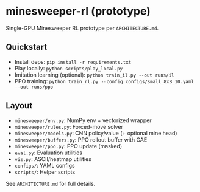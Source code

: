 # minesweeper-rl (prototype)

Single-GPU Minesweeper RL prototype per `ARCHITECTURE.md`.

## Quickstart

- Install deps: `pip install -r requirements.txt`
- Play locally: `python scripts/play_local.py`
- Imitation learning (optional): `python train_il.py --out runs/il`
- PPO training: `python train_rl.py --config configs/small_8x8_10.yaml --out runs/ppo`

## Layout

- `minesweeper/env.py`: NumPy env + vectorized wrapper
- `minesweeper/rules.py`: Forced-move solver
- `minesweeper/models.py`: CNN policy/value (+ optional mine head)
- `minesweeper/buffers.py`: PPO rollout buffer with GAE
- `minesweeper/ppo.py`: PPO update (masked)
- `eval.py`: Evaluation utilities
- `viz.py`: ASCII/heatmap utilities
- `configs/`: YAML configs
- `scripts/`: Helper scripts

See `ARCHITECTURE.md` for full details.
